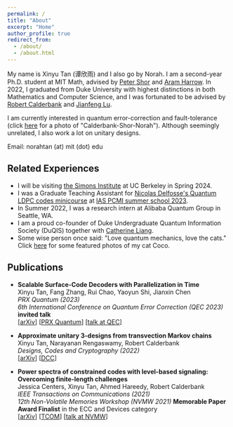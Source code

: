 ```yaml
---
permalink: /
title: "About"
excerpt: "Home"
author_profile: true
redirect_from: 
  - /about/
  - /about.html
---
```


My name is Xinyu Tan (谭欣雨) and I also go by Norah. I am a second-year Ph.D. student at MIT Math, advised by [Peter Shor](https://math.mit.edu/~shor/) and [Aram Harrow](https://www.mit.edu/~aram/). In 2022, I graduated from Duke University with highest distinctions in both Mathematics and Computer Science, and I was fortunated to be advised by [Robert Calderbank](https://ece.duke.edu/faculty/robert-calderbank) and [Jianfeng Lu](https://services.math.duke.edu/~jianfeng/index.html). 

I am currently interested in quantum error-correction and fault-tolerance (click [here](/images/CalderbankShor.jpeg) for a photo of "Calderbank-Shor-Norah"). Although seemingly unrelated, I also work a lot on unitary designs. 

<!-- My papers can be found in the [Publications](/publications) tab. I can be reached at norahtan (at) mit (dot) edu.  -->
Email: norahtan (at) mit (dot) edu

Related Experiences
------
- I will be visiting [the Simons Institute](https://simons.berkeley.edu/people/xinyu-tan) at UC Berkeley in Spring 2024.
- I was a Graduate Teaching Assistant for [Nicolas Delfosse's Quantum LDPC codes minicourse](https://www.nicolas-delfosse.com/pcmi2023) at [IAS PCMI summer school 2023](https://www.ias.edu/pcmi).
- In Summer 2022, I was a research intern at Alibaba Quantum Group in Seattle, WA. 
- I am a proud co-founder of Duke Undergraduate Quantum Information Society (DuQIS) together with [Catherine Liang](https://www.catherine-liang.com/duqis). 
- Some wise person once said: "Love quantum mechanics, love the cats." Click <a href="https://photos.app.goo.gl/HK3oJNRbdTSeYy2E8" target="_blank">here</a> for some featured photos of my cat Coco. 


Publications
------
- **Scalable Surface-Code Decoders with Parallelization in Time**<br>
Xinyu Tan, Fang Zhang, Rui Chao, Yaoyun Shi, Jianxin Chen<br>
*PRX Quantum (2023)*<br>
*6th International Conference on Quantum Error Correction (QEC 2023)* **invited talk**<br>
[[arXiv](https://arxiv.org/abs/2209.09219)]
[[PRX Quantum](https://journals.aps.org/prxquantum/abstract/10.1103/PRXQuantum.4.040344)]
[[talk at QEC](https://www.youtube.com/watch?v=10PTOhk4XWI)]

- **Approximate unitary 3-designs from transvection Markov chains**<br>
Xinyu Tan, Narayanan Rengaswamy, Robert Calderbank<br>
*Designs, Codes and Cryptography (2022)*<br>
[[arXiv](https://arxiv.org/abs/2011.00128)]
[[DCC](https://link.springer.com/article/10.1007/s10623-021-01000-4)]

- **Power spectra of constrained codes with level-based signaling: Overcoming finite-length challenges**<br>
Jessica Centers, Xinyu Tan, Ahmed Hareedy, Robert Calderbank<br>
*IEEE Transactions on Communications (2021)*<br>
*12th Non-Volatile Memories Workshop (NVMW 2021)* **Memorable Paper Award Finalist** in the ECC and Devices category<br>
[[arXiv](https://arxiv.org/abs/2010.04878)]
[[TCOM](https://ieeexplore.ieee.org/abstract/document/9404226)]
[[talk at NVMW](https://www.youtube.com/watch?app=desktop&v=a0KGnbiyB8o)]